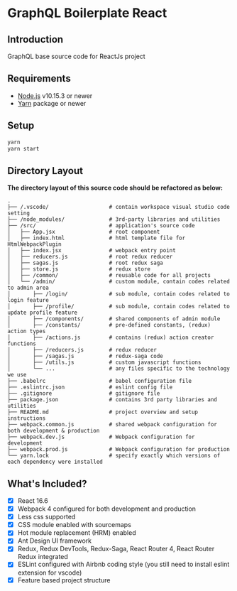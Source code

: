 # GraphQL Boilerplate React

## Introduction

GraphQL base source code for ReactJs project

## Requirements

- [Node.js](https://nodejs.org/) v10.15.3 or newer
- [Yarn](https://yarnpkg.com/) package or newer

## Setup

``` bash
yarn
yarn start
```

## Directory Layout

**The directory layout of this source code should be refactored as below:**

```
.
├── /.vscode/                   # contain workspace visual studio code setting
├── /node_modules/              # 3rd-party libraries and utilities
├── /src/                       # application's source code
│   ├── App.jsx                 # root component
│   ├── index.html              # html template file for HtmlWebpackPlugin
│   ├── index.jsx               # webpack entry point
│   ├── reducers.js             # root redux reducer
│   ├── sagas.js                # root redux saga
│   ├── store.js                # redux store
│   ├── /common/                # reusable code for all projects
│   └── /admin/                 # custom module, contain codes related to admin area
│       ├── /login/             # sub module, contain codes related to login feature
│       ├── /profile/           # sub module, contain codes related to update profile feature
│       ├── /components/        # shared components of admin module
│       ├── /constants/         # pre-defined constants, (redux) action types
│       ├── /actions.js         # contains (redux) action creator functions
│       ├── /reducers.js        # redux reducer
│       ├── /sagas.js           # redux-saga code
│       ├── /utils.js           # custom javascript functions
│       └── ...                 # any files specific to the technology we use
├── .babelrc                    # babel configuration file
├── .eslintrc.json              # eslint config file
├── .gitignore                  # gitignore file
├── package.json                # contains 3rd party libraries and utilities
├── README.md                   # project overview and setup instructions
├── webpack.common.js           # shared webpack configuration for both development & production
├── webpack.dev.js              # Webpack configuration for development
├── webpack.prod.js             # Webpack configuration for production
└── yarn.lock                   # specify exactly which versions of each dependency were installed
```

## What's Included?

- [x] React 16.6
- [x] Webpack 4 configured for both development and production
- [x] Less css supported
- [x] CSS module enabled with sourcemaps
- [x] Hot module replacement (HRM) enabled
- [x] Ant Design UI framework
- [x] Redux, Redux DevTools, Redux-Saga, React Router 4, React Router Redux integrated
- [x] ESLint configured with Airbnb coding style (you still need to install eslint extension for vscode)
- [x] Feature based project structure